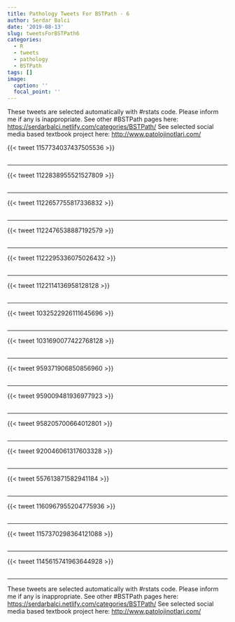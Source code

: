```yaml
---
title: Pathology Tweets For BSTPath - 6
author: Serdar Balci
date: '2019-08-13'
slug: tweetsForBSTPath6
categories:
  - R
  - tweets
  - pathology
  - BSTPath
tags: []
image:
  caption: ''
  focal_point: ''
---
```



These tweets are selected automatically with #rstats code. Please inform me if any is inappropriate.
See other #BSTPath pages here: https://serdarbalci.netlify.com/categories/BSTPath/ 
See selected social media based textbook project here: http://www.patolojinotlari.com/

{{< tweet 1157734037437505536 >}}
<br>
<br>
<hr>
{{< tweet 1122838955521527809 >}}
<br>
<br>
<hr>
{{< tweet 1122657755817336832 >}}
<br>
<br>
<hr>
{{< tweet 1122476538887192579 >}}
<br>
<br>
<hr>
{{< tweet 1122295336075026432 >}}
<br>
<br>
<hr>
{{< tweet 1122114136958128128 >}}
<br>
<br>
<hr>
{{< tweet 1032522926111645696 >}}
<br>
<br>
<hr>
{{< tweet 1031690077422768128 >}}
<br>
<br>
<hr>
{{< tweet 959371906850856960 >}}
<br>
<br>
<hr>
{{< tweet 959009481936977923 >}}
<br>
<br>
<hr>
{{< tweet 958205700664012801 >}}
<br>
<br>
<hr>
{{< tweet 920046061317603328 >}}
<br>
<br>
<hr>
{{< tweet 557613871582941184 >}}
<br>
<br>
<hr>
{{< tweet 1160967955204775936 >}}
<br>
<br>
<hr>
{{< tweet 1157370298364121088 >}}
<br>
<br>
<hr>
{{< tweet 1145615741963644928 >}}
<br>
<br>
<hr>


These tweets are selected automatically with #rstats code. Please inform me if any is inappropriate.
See other #BSTPath pages here: https://serdarbalci.netlify.com/categories/BSTPath/ 
See selected social media based textbook project here: http://www.patolojinotlari.com/
